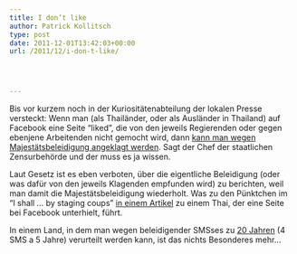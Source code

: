 ```yaml
---
title: I don’t like
author: Patrick Kollitsch
type: post
date: 2011-12-01T13:42:03+00:00
url: /2011/12/i-don-t-like/




---
```

Bis vor kurzem noch in der Kuriosit&auml;tenabteilung der lokalen Presse versteckt: Wenn man (als Thail&auml;nder, oder als Ausl&auml;nder in Thailand) auf Facebook eine Seite &#8220;liked&#8221;, die von den jeweils Regierenden oder gegen ebenjene Arbeitenden nicht gemocht wird, dann [kann man wegen Majest&auml;tsbeleidigung angeklagt werden][1]. Sagt der Chef der staatlichen Zensurbeh&ouml;rde und der muss es ja wissen.

Laut Gesetz ist es eben verboten, &uuml;ber die eigentliche Beleidigung (oder was daf&uuml;r von den jeweils Klagenden empfunden wird) zu berichten, weil man damit die Majest&auml;tsbeleidigung wiederholt. Was zu den P&uuml;nktchen im &#8220;I shall &#8230; by staging coups&#8221; [in einem Artikel][2] zu einem Thai, der eine Seite bei Facebook unterhielt, f&uuml;hrt. 

In einem Land, in dem man wegen beleidigender <span class="caps">SMS</span>ses zu [20 Jahren][3] (4 <span class="caps">SMS</span> a 5 Jahre) verurteilt werden kann, ist das nichts Besonderes mehr&#8230;

 [1]: http://www.washingtonpost.com/world/asia-pacific/thailand-says-facebook-comments-and-shares-could-be-prosecuted-as-insults-to-monarchy/2011/11/29/gIQAbCR07N_story.html
 [2]: http://www.prachatai3.info/english/node/2924
 [3]: http://www.nationmultimedia.com/politics/Lese-majeste-texting-convict-sentenced-to-20-years-30170473.html